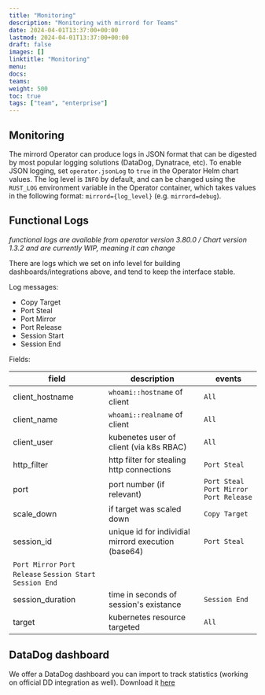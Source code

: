 ```yaml
---
title: "Monitoring"
description: "Monitoring with mirrord for Teams"
date: 2024-04-01T13:37:00+00:00
lastmod: 2024-04-01T13:37:00+00:00
draft: false
images: []
linktitle: "Monitoring"
menu:
docs:
teams:
weight: 500
toc: true
tags: ["team", "enterprise"]
---
```


## Monitoring

The mirrord Operator can produce logs in JSON format that can be digested by most popular logging solutions (DataDog, Dynatrace, etc).
To enable JSON logging, set `operator.jsonLog` to `true` in the Operator Helm chart values.
The log level is `INFO` by default, and can be changed using the `RUST_LOG` environment variable in the Operator container, which takes values in the following format: `mirrord={log_level}` (e.g. `mirrord=debug`).

## Functional Logs

_functional logs are available from operator version 3.80.0 / Chart version 1.3.2 and are currently WIP, meaning it can change_

There are logs which we set on info level for building dashboards/integrations above, and tend to keep the interface stable.

Log messages:
- Copy Target
- Port Steal
- Port Mirror
- Port Release
- Session Start
- Session End

Fields:

|field|description|events|
|---|---|---|
|client_hostname|`whoami::hostname` of client|`All`|
|client_name|`whoami::realname` of client|`All`|
|client_user|kubenetes user of client (via k8s RBAC)|`All`|
|http_filter|http filter for stealing http connections|`Port Steal`|
|port|port number (if relevant)|`Port Steal` `Port Mirror` `Port Release`|
|scale_down|if target was scaled down|`Copy Target`|
|session_id|unique id for individial mirrord execution (base64)|`Port Steal`
`Port Mirror` `Port Release` `Session Start` `Session End`|
|session_duration|time in seconds of session's existance|`Session End`|
|target|kubernetes resource targeted|`All`|


## DataDog dashboard

We offer a DataDog dashboard you can import to track statistics (working on official DD integration as well).
Download it <a href="/Mirrord_Operator_Dashboard.json" download>here</a>